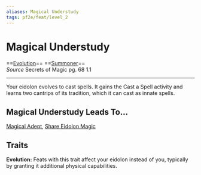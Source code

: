 ```yaml
---
aliases: Magical Understudy
tags: pf2e/feat/level_2
---
```


# Magical Understudy

==[Evolution](../../Traits/Evolution.md)== ==[Summoner](../../Traits/Summoner.md)==  
_Source_ Secrets of Magic pg. 68 1.1

---

Your eidolon evolves to cast spells. It gains the Cast a Spell activity and learns two cantrips of its tradition, which it can cast as innate spells.

## Magical Understudy Leads To…

[Magical Adept](Magical%20Adept.md), [Share Eidolon Magic](Share%20Eidolon%20Magic)

## Traits

**Evolution:** Feats with this trait affect your eidolon instead of you, typically by granting it additional physical capabilities.
